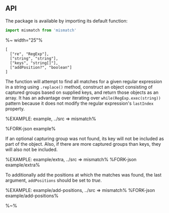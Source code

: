 ## API

The package is available by importing its default function:

```js
import mismatch from 'mismatch'
```

%~ width="25"%

```### mismatch
[
  ["re", "RegExp"],
  ["string", "string"],
  ["keys", "string[]"],
  ["addPosition?", "boolean"]
]
```

The function will attempt to find all matches for a given regular expression in a string using `.replace()` method, construct an object consisting of captured groups based on supplied keys, and return those objects as an array. It has an advantage over iterating over `while(RegExp.exec(string))` pattern because it does not modify the regular expression's `lastIndex` property.

%EXAMPLE: example, ../src => mismatch%

%FORK-json example%

If an optional capturing group was not found, its key will not be included as part of the object. Also, if there are more captured groups than keys, they will also not be included.

%EXAMPLE: example/extra, ../src => mismatch%
%FORK-json example/extra%

To additionally add the positions at which the matches was found, the last argument, `addPositions` should be set to _true_.

%EXAMPLE: example/add-positions, ../src => mismatch%
%FORK-json example/add-positions%

%~%